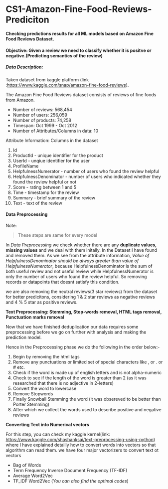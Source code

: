 # CS1-Amazon-Fine-Food-Reviews-Prediciton
**Checking predictions results for all ML models based on Amazon Fine Food Reviews Dataset.** 

#### Objective: Given a review we need to classify whether it is positve or negative.(Predicting semantics of the review)

##### Data Description:

Taken dataset from kaggle platform (link :https://www.kaggle.com/snap/amazon-fine-food-reviews).

The Amazon Fine Food Reviews dataset consists of reviews of fine foods from Amazon.

- Number of reviews: 568,454
- Number of users: 256,059
- Number of products: 74,258
- Timespan: Oct 1999 - Oct 2012
- Number of Attributes/Columns in data: 10

Attribute Information: Columns in the dataset

1. Id
2. ProductId - unique identifier for the product
3. UserId - unqiue identifier for the user
4. ProfileName
5. HelpfulnessNumerator - number of users who found the review helpful
6. HelpfulnessDenominator - number of users who indicated whether they found the review helpful or not
7. Score - rating between 1 and 5
8. Time - timestamp for the review
9. Summary - brief summary of the review
10. Text - text of the review

#### Data Preprocessing
Note:
>These steps are same for every model

In *Data Preprocessing* we check whether there are any **duplicate values, missing values** and we deal with them initally. In the Dataset I have found and removed them. As we see from the attribute information, *Value of HelpfulnessDenominator should be always greater than value of HelpfulnessNumerator*, because HelpfulnessDenominator is the sum of both useful review and not useful review while HelpfulnessNumerator is only the number of users who found the review helpful. So removing records or datapoints that doesnt satisfy this condition.

we are also removing the neutral reviews(3 star reviews) from the dataset for better predicitons, considering 1 & 2 star reviews as negative reviews and 4 % 5 star as positive reviews.

**Text Preprocessing: Stemming, Stop-words removal, HTML tags removal, Punctuation marks removal**

Now that we have finished deduplication our data requires some preprocessing before we go on further with analysis and making the prediction model.

Hence in the Preprocessing phase we do the following in the order below:-

1. Begin by removing the html tags
2. Remove any punctuations or limited set of special characters like , or . or # etc.
3. Check if the word is made up of english letters and is not alpha-numeric
4. Check to see if the length of the word is greater than 2 (as it was researched that there is no adjective in 2-letters)
5. Convert the word to lowercase
6. Remove Stopwords
7. Finally Snowball Stemming the word (it was obsereved to be better than Porter Stemming)
8. After which we collect the words used to describe positive and negative reviews

**Converting Text into Numerical vectors**

For this step, you can check my kaggle kernel(link: https://www.kaggle.com/shashanksai/text-preprocessing-using-python) where I have explained detailly how to convert words into vectors so that algorithm can read them.
we have four major vectorizers to convert text ot vectors
- Bag of Words
- Term Frequency Inverse Document Frequency (TF-IDF)
- Average Word2Vec
- TF_IDF Word2Vec
(*You can also find the optimal codes*)
